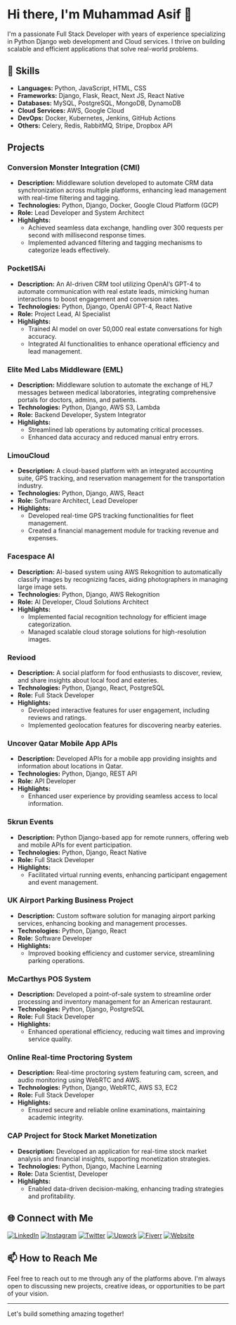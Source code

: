 # Hi there, I'm Muhammad Asif 👋

I'm a passionate Full Stack Developer with years of experience specializing in Python Django web development and Cloud services. I thrive on building scalable and efficient applications that solve real-world problems.

## 🚀 Skills

- **Languages:** Python, JavaScript, HTML, CSS
- **Frameworks:** Django, Flask, React, Next JS, React Native
- **Databases:** MySQL, PostgreSQL, MongoDB, DynamoDB
- **Cloud Services:** AWS, Google Cloud
- **DevOps:** Docker, Kubernetes, Jenkins, GitHub Actions
- **Others:** Celery, Redis, RabbitMQ, Stripe, Dropbox API

## Projects

### Conversion Monster Integration (CMI)
- **Description:** Middleware solution developed to automate CRM data synchronization across multiple platforms, enhancing lead management with real-time filtering and tagging.
- **Technologies:** Python, Django, Docker, Google Cloud Platform (GCP)
- **Role:** Lead Developer and System Architect
- **Highlights:**
  - Achieved seamless data exchange, handling over 300 requests per second with millisecond response times.
  - Implemented advanced filtering and tagging mechanisms to categorize leads effectively.

### PocketISAi
- **Description:** An AI-driven CRM tool utilizing OpenAI’s GPT-4 to automate communication with real estate leads, mimicking human interactions to boost engagement and conversion rates.
- **Technologies:** Python, Django, OpenAI GPT-4, React Native
- **Role:** Project Lead, AI Specialist
- **Highlights:**
  - Trained AI model on over 50,000 real estate conversations for high accuracy.
  - Integrated AI functionalities to enhance operational efficiency and lead management.

### Elite Med Labs Middleware (EML)
- **Description:** Middleware solution to automate the exchange of HL7 messages between medical laboratories, integrating comprehensive portals for doctors, admins, and patients.
- **Technologies:** Python, Django, AWS S3, Lambda
- **Role:** Backend Developer, System Integrator
- **Highlights:**
  - Streamlined lab operations by automating critical processes.
  - Enhanced data accuracy and reduced manual entry errors.

### LimouCloud
- **Description:** A cloud-based platform with an integrated accounting suite, GPS tracking, and reservation management for the transportation industry.
- **Technologies:** Python, Django, AWS, React
- **Role:** Software Architect, Lead Developer
- **Highlights:**
  - Developed real-time GPS tracking functionalities for fleet management.
  - Created a financial management module for tracking revenue and expenses.

### Facespace AI
- **Description:** AI-based system using AWS Rekognition to automatically classify images by recognizing faces, aiding photographers in managing large image sets.
- **Technologies:** Python, Django, AWS Rekognition
- **Role:** AI Developer, Cloud Solutions Architect
- **Highlights:**
  - Implemented facial recognition technology for efficient image categorization.
  - Managed scalable cloud storage solutions for high-resolution images.

### Reviood
- **Description:** A social platform for food enthusiasts to discover, review, and share insights about local food and eateries.
- **Technologies:** Python, Django, React, PostgreSQL
- **Role:** Full Stack Developer
- **Highlights:**
  - Developed interactive features for user engagement, including reviews and ratings.
  - Implemented geolocation features for discovering nearby eateries.

### Uncover Qatar Mobile App APIs
- **Description:** Developed APIs for a mobile app providing insights and information about locations in Qatar.
- **Technologies:** Python, Django, REST API
- **Role:** API Developer
- **Highlights:**
  - Enhanced user experience by providing seamless access to local information.

### 5krun Events
- **Description:** Python Django-based app for remote runners, offering web and mobile APIs for event participation.
- **Technologies:** Python, Django, React Native
- **Role:** Full Stack Developer
- **Highlights:**
  - Facilitated virtual running events, enhancing participant engagement and event management.

### UK Airport Parking Business Project
- **Description:** Custom software solution for managing airport parking services, enhancing booking and management processes.
- **Technologies:** Python, Django, React
- **Role:** Software Developer
- **Highlights:**
  - Improved booking efficiency and customer service, streamlining parking operations.

### McCarthys POS System
- **Description:** Developed a point-of-sale system to streamline order processing and inventory management for an American restaurant.
- **Technologies:** Python, Django, PostgreSQL
- **Role:** Full Stack Developer
- **Highlights:**
  - Enhanced operational efficiency, reducing wait times and improving service quality.

### Online Real-time Proctoring System
- **Description:** Real-time proctoring system featuring cam, screen, and audio monitoring using WebRTC and AWS.
- **Technologies:** Python, Django, WebRTC, AWS S3, EC2
- **Role:** Full Stack Developer
- **Highlights:**
  - Ensured secure and reliable online examinations, maintaining academic integrity.

### CAP Project for Stock Market Monetization
- **Description:** Developed an application for real-time stock market analysis and financial insights, supporting monetization strategies.
- **Technologies:** Python, Django, Machine Learning
- **Role:** Data Scientist, Developer
- **Highlights:**
  - Enabled data-driven decision-making, enhancing trading strategies and profitability.

## 🌐 Connect with Me

[![LinkedIn](https://img.shields.io/badge/LinkedIn-0077B5?style=for-the-badge&logo=linkedin&logoColor=white)](https://www.linkedin.com/in/asif4347)
[![Instagram](https://img.shields.io/badge/Instagram-E4405F?style=for-the-badge&logo=instagram&logoColor=white)](https://www.instagram.com/m.asif_)
[![Twitter](https://img.shields.io/badge/Twitter-1DA1F2?style=for-the-badge&logo=twitter&logoColor=white)](https://twitter.com/asif4347)
[![Upwork](https://img.shields.io/badge/Upwork-6FDA44?style=for-the-badge&logo=upwork&logoColor=white)](https://www.upwork.com/freelancers/asif4347)
[![Fiverr](https://img.shields.io/badge/Fiverr-1DBF73?style=for-the-badge&logo=fiverr&logoColor=white)](https://www.fiverr.com/m_asif_)
[![Website](https://img.shields.io/badge/Website-000000?style=for-the-badge&logo=About.me&logoColor=white)](https://asif4347.com)


## 📫 How to Reach Me

Feel free to reach out to me through any of the platforms above. I'm always open to discussing new projects, creative ideas, or opportunities to be part of your vision.

---

Let's build something amazing together!
